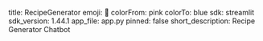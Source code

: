 title: RecipeGenerator
emoji: 🐢
colorFrom: pink
colorTo: blue
sdk: streamlit
sdk_version: 1.44.1
app_file: app.py
pinned: false
short_description: Recipe Generator Chatbot
